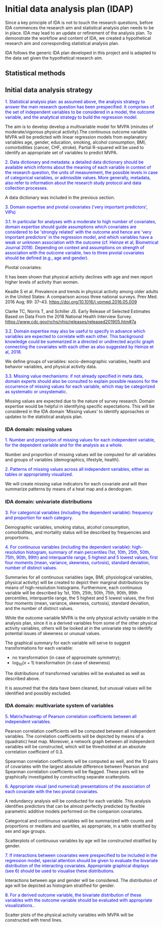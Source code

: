 # Initial data analysis plan (IDAP)




Since a key principle of IDA is not to touch the research questions, before IDA commences the research aim and statistical analysis plan needs to be in place. 
IDA may lead to an update or refinement of the analysis plan. To demonstrate the workflow and content of IDA, we created a hypothetical research aim and corresponding statistical analysis plan.

IDA follows the generic IDA plan developed in this project and is adapted to the data set given the hypothetical research aim.
 


## Statistical methods 






## Initial data analysis strategy

<span style="color:blue">1. Statistical analysis plan: as assumed above, the analysis strategy to answer the main research question has been prespecified. It comprises of the set of independent variables to be considered in a model, the outcome variable, and the analytical strategy to build the regression model. </span>


The aim is to develop develop a multivariable model for MVPA (minutes of moderate/vigorous physical activity).The continuous outcome variable MVPA will be predicted with linear regression models from explanatory variables  age, gender, education, smoking, alcohol consumption, BMI, comorbidities (cancer, CHF, stroke).  Partial R-squared will be used to identify an appropriate set of variables to predict MVPA.




<span style="color:blue">2. Data dictionary and metadata: a detailed data dictionary should be available which informs about the meaning of each variable in context of the research question, the units of measurement, the possible levels in case of categorical variables, or admissible values. More generally, metadata, also refer to information about the research study protocol and data collection processes.</span>


A data dictionary was included in the previous section.


<span style="color:blue">3. Domain expertise and pivotal covariates ('very important predictors', VIPs)</span>

<span style="color:blue">3.1. In particular for analyses with a moderate to high number of covariates, domain expertise should guide assumptions which covariates are considered to be &#39;strongly related&#39; with the outcome and hence are 'very important predictors' in the regression model, and which variables have a weak or unknown association with the outcome (cf. Heinze et al, Biometrical Journal 2018). Depending on context and assumptions on strength of association with the outcome variable, two to three pivotal covariates should be defined (e.g., age and gender).</span>

Pivotal covariates:

It has been shown that physical activity declines with age and men report higher levels of activity than women.  

Keadle S et al. Prevalence and trends in physical activity among older adults in the United States: A comparison across three national surveys. Prev Med. 2016 Aug; 89: 37–43. https://doi.org/10.1016/j.ypmed.2016.05.009 

Clarke TC,  Norris T, and Schiller JS. Early Release of Selected Estimates Based on Data From the 2018 National Health Interview Survey. https://www.cdc.gov/nchs/nhis/releases/released201905.htm#7a

<span style="color:blue"> 3.2. Domain expertise may also be useful to specify in advance which variables are expected to correlate with each other. This background knowledge could be summarized in a directed or undirected acyclic graph connecting the covariates with each other as also suggested by Heinze et al, 2018.</span>

We define groups of variables: socio-demographic variables, health and behavior variables, and physical activity data.

  
<span style="color:blue">3.3. Missing value mechanisms: if not already specified in meta data, domain experts should also be consulted to explain possible reasons for the occurrence of missing values for each variable, which may be categorized as systematic or unsystematic.</span>
  
Missing values are expected due to the nature of survey research. Domain expertise would be helpful in identifying specific expectations. This will be considered in the IDA domain 'Missing values' to identify approaches or updates to the statistical analysis plan.


### IDA domain: missing values  

<span style="color:blue">1. Number and proportion of missing values for each independent variable, for the dependent variable and for the analysis as a whole.</span>

Number and proportion of missing values will be computed for all variables and groups of variables (demographics, lifestyle, health).

<span style="color:blue">2. Patterns of missing values across all independent variables, either as tables or appropriately visualized.</span>

We will create missing value indicators for each covariate and will then summarize patterns by means of a heat map and a dendogram. 




### IDA domain: univariate distributions

<span style="color:blue">3. For categorical variables (including the dependent variable): frequency and proportion for each category.</span>

Demographic variables, smoking status, alcohol consumption, comorbidities, and mortality status  will be described by frequencies and proportions.

<span style="color:blue">4. For continuous variables (including the dependent variable): high-resolution histogram, summary of main percentiles (1st, 10th, 25th, 50th, 75th, 90th, 99th) and interquartile range, 5 highest and 5 lowest values, first four moments (mean, variance, skewness, curtosis), standard deviation, number of distinct values. </span>



Summaries for all continuous variables (age, BMI, physiological variables, physical activity) will be created to depict their marginal distributions by means of high-resolution histograms. Furthermore, each continuous variable will be described by 1st, 10th, 25th, 50th, 75th, 90th, 99th percentiles,  interquartile range, the 5 highest and 5 lowest values, the first four moments (mean, variance, skewness, curtosis), standard deviation, and the number of distinct values.

While the outcome variable MVPA is the only physical activity variable in the analysis plan, since it is a  derived variables from some of the other physical activity variables, others will be looked at in the univariate step to identify potential issues of skewness or unusual values.

The graphical summary for each variable will serve to suggest transformations for each variable:

* no transformation (in case of approximate symmetry);
* $\log_{10}(x+1)$ transformation (in case of skewness)

The distributions of transformed variables will be evaluated as well as described above.

It is assumed that the data have been cleaned, but unusual values will be identified and possibly excluded.

### IDA domain: multivariate system of variables

<span style="color:blue">5. Matrix/heatmap of Pearson correlation coefficients between all independent variables.</span>

Pearson correlation coefficients will be computed between all independent variables. The correlation coefficients will be depicted by means of a (quadratic) heat map. Moreover, a network graph between all independent variables will be constructed, which will be thresholded at an absolute correlation coefficient of 0.3. 

Spearman correlation coefficients will be computed as well, and the 10 pairs of covariates with the largest absolute difference between Pearson and Spearman correlation coefficients will be flagged. These pairs will be graphically investigated by constructing separate scatterplots.

<span style="color:blue">6. Appropriate visual (and numerical) presentations of the association of each covariate with the two pivotal covariates.</span>

A redundancy analysis will be conducted for each variable. This analysis identifies predictors that can be almost perfectly predicted by flexible parametric additive models performed on the companion covariates. 

Categorical and continuous variables will be summarized with counts and proportions or medians and quartiles, as appropriate, in a table stratified by sex and age groups.

Scatterplots of continuous variables by age will be constructed stratified by gender.


<span style="color:blue">7. If interactions between covariates were prespecified to be included in the regression model, special attention should be given to evaluate the bivariate distribution of the interacting covariates. Appropriate graphical displays (see 6) should be used to visualise these distributions.</span>

Interactions between age and gender will be considered. The distribution of age will be depicted as histogram stratified for gender. 


<span style="color:blue">8. For a derived outcome variable, the bivariate distribution of these variables  with the outcome variable should be evaluated with appropriate visualizations.. </span>

Scatter plots of the physical activity variables with MVPA will be constructed with trend lines.



